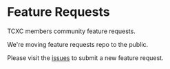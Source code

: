 # Feature Requests

TCXC members community feature requests.

We're moving feature requests repo to the public. 

Please visit the [issues](https://github.com/telecomsxchange/feature_requests/issues) to submit a new feature request.


